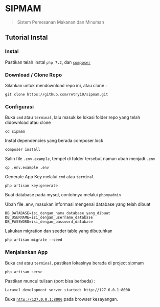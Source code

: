 # SIPMAM

> Sistem Pemesanan Makanan dan Minuman

## Tutorial Instal

### Instal

Pastikan telah instal `php 7.2`, dan [`composer`](https://getcomposer.org/download/)

### Download / Clone Repo

Silahkan untuk mendownload repo ini, atau clone :

```
git clone https://github.com/retry19/sipmam.git
```

### Configurasi

Buka `cmd` atau `terminal`, lalu masuk ke lokasi folder repo yang telah didownload atau clone

```
cd sipmam
```

Instal dependencies yang berada composer.lock

```
composer install
```

Salin file `.env.example`, tempel di folder tersebut namun ubah menjadi `.env`

```
cp .env.example .env
```

Generate App Key melalui `cmd` atau `terminal`

```
php artisan key:generate
```

Buat database pada mysql, contohnya melalui `phpmyadmin`

Ubah file .env, masukan informasi mengenai database yang telah dibuat
```
DB_DATABASE=isi_dengan_nama_database_yang_dibuat
DB_USERNAME=isi_dengan_username_database
DB_PASSWORD=isi_dengan_password_database
```

Lakukan migration dan seeder table yang dibutuhkan

```
php artisan migrate --seed
```

### Menjalankan App

Buka `cmd` atau `terminal`, pastikan lokasinya berada di project sipmam

```
php artisan serve
```

Pastikan muncul tulisan (port bisa berbeda) : 

```
Laravel development server started: http://127.0.0.1:8000
```

Buka [`http://127.0.0.1:8000`](http://127.0.0.1:8000) pada browser kesayangan.